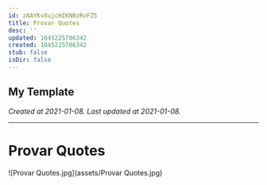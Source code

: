 ```yaml
---
id: zAAYKvXujcHIKN0zRvFZ5
title: Provar Quotes
desc: ''
updated: 1645225706342
created: 1645225706342
stub: false
isDir: false
---
```

My Template
---

_Created at 2021-01-08._
_Last updated at 2021-01-08._




---

# Provar Quotes


![Provar Quotes.jpg](assets/Provar Quotes.jpg)

